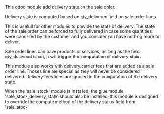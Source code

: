 This odoo module add delivery state on the sale order.

Delivery state is computed based on qty_delivered field on sale order
lines.

This is usefull for other modules to provide the state of delivery. The
state of the sale order can be forced to fully delivered in case some
quantities were cancelled by the customer and you consider you have
nothing more to deliver.

Sale order lines can have products or services, as long as the field
qty_delivered is set, it will trigger the computation of delivery state.

This module also works with delivery.carrier fees that are added as a
sale order line. Thoses line are special as they will never be
considered delivered. Delivery fees lines are ignored in the computation
of the delivery state.

When the 'sale_stock' module is installed, the glue module
'sale_stock_delivery_state' should also be installed; this module is
designed to override the compute method of the delivery status field
from 'sale_stock'.
